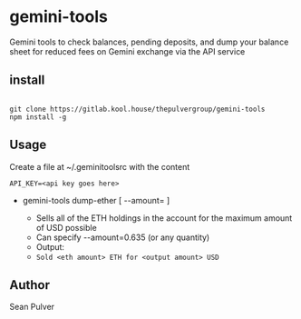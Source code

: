 # gemini-tools

Gemini tools to check balances, pending deposits, and dump your balance sheet for reduced fees on Gemini exchange via the API service

## install

```shell

git clone https://gitlab.kool.house/thepulvergroup/gemini-tools
npm install -g
```

## Usage

Create a file at ~/.geminitoolsrc with the content

```
API_KEY=<api key goes here>
```

- gemini-tools dump-ether [ --amount=<amount> ]
  - Sells all of the ETH holdings in the account for the maximum amount of USD possible
  - Can specify --amount=0.635 (or any quantity) 
  - Output:
  - `Sold <eth amount> ETH for <output amount> USD`

## Author

Sean Pulver
